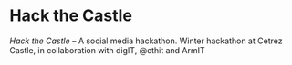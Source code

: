 # Hack the Castle 
*Hack the Castle* – A social media hackathon.
Winter hackathon at Cetrez Castle, in collaboration with digIT, @cthit and ArmIT
